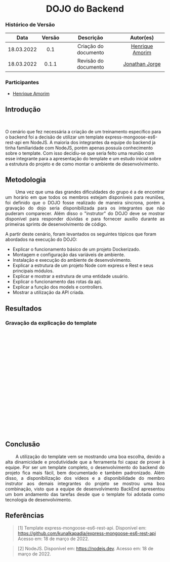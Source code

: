 # <center> DOJO do Backend

### Histórico de Versão
|    Data    | Versão | Descrição            | Autor(es)       |
| :--------: | :----: | :------------------: | :-------------: |
| 18.03.2022 |  0.1   | Criação do documento | [Henrique Amorim](https://github.com/HenriqueAmorim20)  |
| 18.03.2022 | 0.1.1  | Revisão do documento | [Jonathan Jorge](https://github.com/Jonathan-Oliveira) |

### Participantes

*  [Henrique Amorim](https://github.com/HenriqueAmorim20)

## Introdução

<p align="justify">&emsp;&emsp;

O cenário que fez necessária a criação de um treinamento específico para o backend foi a decisão de utilizar um template express-mongoose-es6-rest-api em NodeJS. A maioria dos integrantes da equipe do backend ja tinha familiaridade com NodeJS, porém apenas possuía conhecimento sobre o template. Com isso decidiu-se que seria feito uma reunião com esse integrante para a apresentação do template e um estudo inicial sobre a estrutura do projeto e de como montar o ambiente de desenvolvimento.
</p>

##  Metodologia

<p align="justify">&emsp;&emsp; 
Uma vez que uma das grandes dificuldades do grupo é a de encontrar um horário em que todos os membros estejam disponíveis para reuniões, foi definido que o DOJO fosse realizado de maneira síncrona, porém a gravação do dojo seria disponibilizada para os integrantes que não puderam comparecer. Além disso o "instrutor" do DOJO deve se mostrar disponível para responder dúvidas e para fornecer auxílio durante as primeiras sprints de desenvolvimento de código.

A partir deste cenário, foram levantados os seguintes tópicos que foram abordados na execução do DOJO:

* Explicar o funcionamento básico de um projeto Dockerizado.
* Montagem e configuração das variáveis de ambiente.
* Instalação e execução do ambiente de desenvolvimento.
* Explicar a estrutura de um projeto Node com express e Rest e seus principais módulos.
* Explicar e mostrar a estrutura de uma entidade usuário.
* Explicar o funcionamento das rotas da api.
* Explicar a função dos models e controllers.
* Mostrar a utilização da API criada.

</p>

## Resultados

###  Gravação da explicação do template

<p align='center'>
    <iframe width="560" height="315" src="" title="YouTube video player" frameborder="0" allow="accelerometer; autoplay; clipboard-write; encrypted-media; gyroscope; picture-in-picture" allowfullscreen></iframe>
</p>

## Conclusão

<p align="justify">&emsp;&emsp;
A utilização do template vem se mostrando uma boa escolha, devido a alta dinamicidade e produtividade que a ferramenta foi capaz de prover à equipe.
Por ser um template completo, o desenvolvimento do backend do projeto fica mais fácil, bem documentado e também padronizado. Além disso, a disponibilização dos vídeos e a disponibilidade do membro instrutor aos demais integrantes do projeto se mostrou uma boa combinação, visto que a equipe de desenvolvimento BackEnd apresentou um bom andamento das tarefas desde que o template foi adotada como tecnologia de desenvolvimento.
</p>

## Referências

> [1] Template express-mongoose-es6-rest-api. Disponível em: <https://github.com/kunalkapadia/express-mongoose-es6-rest-api> Acesso em:  18 de março de 2022.

> [2] NodeJS. Disponível em: <https://nodejs.dev>. Acesso em: 18 de março de 2022.
